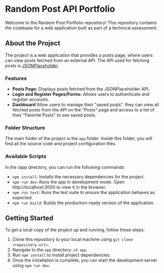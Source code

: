 # Random Post API Portfolio

Welcome to the Random Post Portfolio repository! This repository contains the codebase for a web application built as part of a technical assessment. 

## About the Project

The project is a web application that provides a posts page, where users can view posts fetched from an external API. The API used for fetching posts is [JSONPlaceholder](https://jsonplaceholder.typicode.com/).

### Features

- **Posts Page:** Displays posts fetched from the JSONPlaceholder API.
- **Login and Register Pages/Forms:** Allows users to authenticate and register accounts.
- **Dashboard** Allow users to manage their "saved posts". they can view all fetched posts from the API on the "Posts" page and access to a list of their "Favorite Posts" to see saved posts.

### Folder Structure

The main folder of the project is the `app` folder. Inside this folder, you will find all the source code and project configuration files.

### Available Scripts

In the /app directory, you can run the following commands:

- `npm install`: Installs the necessary dependencies for the project.
- `npm run dev`: Runs the app in development mode. Open http://localhost:3000 to view it in the browser.
- `npm run test`: Runs the test suite to ensure the application behaves as expected.
- `npm run build`: Builds the production-ready version of the application.

## Getting Started

To get a local copy of the project up and running, follow these steps:

1. Clone this repository to your local machine using `git clone <repository-url>`.
2. Navigate to the `app` directory: `cd app`.
3. Run `npm install` to install project dependencies.
4. Once the installation is complete, you can start the development server using `npm run dev`.
